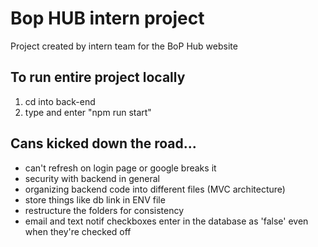 # Bop HUB intern project
Project created by intern team for the BoP Hub website

## To run entire project locally
1. cd into back-end
2. type and enter "npm run start"

## Cans kicked down the road...
* can't refresh on login page or google breaks it
* security with backend in general
* organizing backend code into different files (MVC architecture)
* store things like db link in ENV file
* restructure the folders for consistency
* email and text notif checkboxes enter in the database as 'false' even when they're checked off
